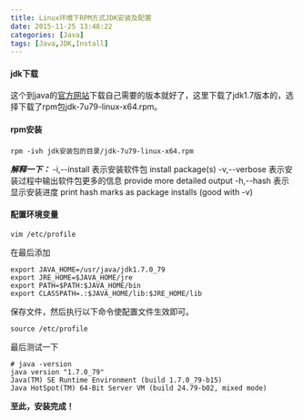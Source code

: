 ```yaml
---
title: Linux环境下RPM方式JDK安装及配置
date: 2015-11-25 13:48:22
categories: [Java]
tags: [Java,JDK,Install]
---
```

#### jdk下载

这个到java的[官方网站](http://www.oracle.com/technetwork/java/javase/downloads/index-jsp-138363.html)下载自己需要的版本就好了，这里下载了jdk1.7版本的，选择下载了rpm包jdk-7u79-linux-x64.rpm。

#### rpm安装

```shell
rpm -ivh jdk安装包的目录/jdk-7u79-linux-x64.rpm
```

***解释一下：***
-i,--install  表示安装软件包 install package(s)
-v,--verbose  表示安装过程中输出软件包更多的信息 provide more detailed output
-h,--hash     表示显示安装进度 print hash marks as package installs (good with -v)


#### 配置环境变量

```shell
vim /etc/profile
```

在最后添加

```shell
export JAVA_HOME=/usr/java/jdk1.7.0_79
export JRE_HOME=$JAVA_HOME/jre
export PATH=$PATH:$JAVA_HOME/bin
export CLASSPATH=.:$JAVA_HOME/lib:$JRE_HOME/lib
```

保存文件，然后执行以下命令使配置文件生效即可。

```shell
source /etc/profile
```

最后测试一下

```shell
# java -version
java version "1.7.0_79"
Java(TM) SE Runtime Environment (build 1.7.0_79-b15)
Java HotSpot(TM) 64-Bit Server VM (build 24.79-b02, mixed mode)
```

**至此，安装完成！**